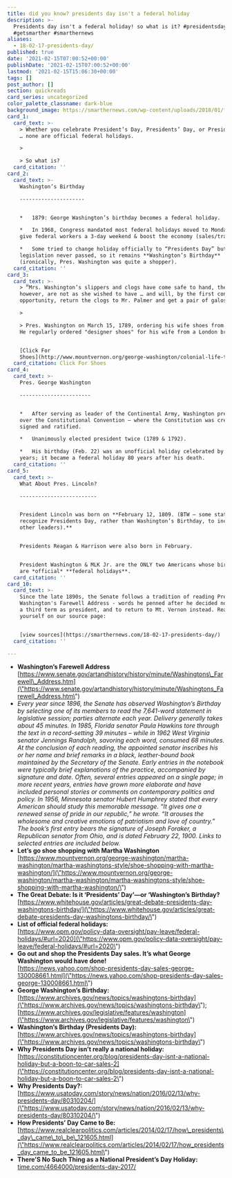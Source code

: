 ```yaml
---
title: did you know? presidents day isn't a federal holiday
description: >-
  Presidents day isn't a federal holiday! so what is it? #presidentsday
  #getsmarther #smarthernews
aliases:
  - 18-02-17-presidents-day/
published: true
date: '2021-02-15T07:00:52+00:00'
publishDate: '2021-02-15T07:00:52+00:00'
lastmod: '2021-02-15T15:06:30+00:00'
tags: []
post_author: []
section: quickreads
card_series: uncategorized
color_palette_classname: dark-blue
background_image: https://smarthernews.com/wp-content/uploads/2018/01/flags-scaled.jpg
card_1:
  card_text: >-
    > Whether you celebrate President’s Day, Presidents’ Day, or Presidents Day
    … none are official federal holidays.

    > 

    > So what is?
  card_citation: ''
card_2:
  card_text: >-
    Washington’s Birthday

    ---------------------


    *   1879: George Washington’s birthday becomes a federal holiday.

    *   In 1968, Congress mandated most federal holidays moved to Mondays to
    give federal workers a 3-day weekend & boost the economy (sales/travel).

    *   Some tried to change holiday officially to “Presidents Day” but the
    legislation never passed, so it remains **Washington’s Birthday**
    (ironically, Pres. Washington was quite a shopper).
  card_citation: ''
card_3:
  card_text: >-
    > “Mrs. Washington’s slippers and clogs have come safe to hand, the latter,
    however, are not as she wished to have … and will, by the first convenient
    opportunity, return the clogs to Mr. Palmer and get a pair of galoshes.”

    > 

    > Pres. Washington on March 15, 1789, ordering his wife shoes from London.
    He regularly ordered "designer shoes" for his wife from a London broker.


    [Click For
    Shoes](http://www.mountvernon.org/george-washington/colonial-life-today/shoe-shopping-with-martha-washington/)
  card_citation: Click For Shoes
card_4:
  card_text: >-
    Pres. George Washington

    -----------------------


    *   After serving as leader of the Continental Army, Washington presided
    over the Constitutional Convention – where the Constitution was created,
    signed and ratified.

    *   Unanimously elected president twice (1789 & 1792).

    *   His birthday (Feb. 22) was an unofficial holiday celebrated by for many
    years; it became a federal holiday 80 years after his death.
  card_citation: ''
card_5:
  card_text: >-
    What About Pres. Lincoln?

    -------------------------


    President Lincoln was born on **February 12, 1809. (BTW – some states
    recognize Presidents Day, rather than Washington’s Birthday, to include
    other leaders).**


    Presidents Reagan & Harrison were also born in February.


    President Washington & MLK Jr. are the ONLY two Americans whose birthdays
    are *official* **federal holidays**.
  card_citation: ''
card_10:
  card_text: >-
    Since the late 1890s, the Senate follows a tradition of reading Pres.
    Washington's Farewell Address - words he penned after he decided not to seek
    a third term as president, and to return to Mt. Vernon instead. Read it for
    yourself on our source page:


    [view sources](https://smarthernews.com/18-02-17-presidents-day/)
  card_citation: ''

---
```

*   **Washington’s Farewell Address**  
    [https://www.senate.gov/artandhistory/history/minute/Washingtons\_Farewell\_Address.htm](\"https://www.senate.gov/artandhistory/history/minute/Washingtons_Farewell_Address.htm\")
*   _Every year since 1896, the Senate has observed Washington’s Birthday by selecting one of its members to read the 7,641-word statement in legislative session; parties alternate each year. Delivery generally takes about 45 minutes. In 1985, Florida senator Paula Hawkins tore through the text in a record-setting 39 minutes – while in 1962 West Virginia senator Jennings Randolph, savoring each word, consumed 68 minutes._ _At the conclusion of each reading, the appointed senator inscribes his or her name and brief remarks in a black, leather-bound book maintained by the Secretary of the Senate. Early entries in the notebook were typically brief explanations of the practice, accompanied by signature and date. Often, several entries appeared on a single page; in more recent years, entries have grown more elaborate and have included personal stories or comments on contemporary politics and policy. In 1956, Minnesota senator Hubert Humphrey stated that every American should study this memorable message. “It gives one a renewed sense of pride in our republic,” he wrote. “It arouses the wholesome and creative emotions of patriotism and love of country.” The book’s first entry bears the signature of Joseph Foraker, a Republican senator from Ohio, and is dated February 22, 1900. Links to selected entries are included below._
*   **Let’s go shoe shopping with Martha Washington**  
    [https://www.mountvernon.org/george-washington/martha-washington/martha-washingtons-style/shoe-shopping-with-martha-washington/](\"https://www.mountvernon.org/george-washington/martha-washington/martha-washingtons-style/shoe-shopping-with-martha-washington/\")
*   **The Great Debate: Is it ‘Presidents’ Day’—or ‘Washington’s Birthday?**  
    [https://www.whitehouse.gov/articles/great-debate-presidents-day-washingtons-birthday/](\"https://www.whitehouse.gov/articles/great-debate-presidents-day-washingtons-birthday/\")
*   **List of official federal holidays:**   
    [https://www.opm.gov/policy-data-oversight/pay-leave/federal-holidays/#url=2020](\"https://www.opm.gov/policy-data-oversight/pay-leave/federal-holidays/#url=2020\")
*   **Go out and shop the Presidents Day sales. It’s what George Washington would have done!**  
    [https://news.yahoo.com/shop-presidents-day-sales-george-130008661.html](\"https://news.yahoo.com/shop-presidents-day-sales-george-130008661.html\")
*   **George Washington’s Birthday:**  
    [https://www.archives.gov/news/topics/washingtons-birthday](\"https://www.archives.gov/news/topics/washingtons-birthday\"); [https://www.archives.gov/legislative/features/washington](\"https://www.archives.gov/legislative/features/washington\")
*   **Washington’s Birthday (Presidents Day):**  
    [https://www.archives.gov/news/topics/washingtons-birthday](\"https://www.archives.gov/news/topics/washingtons-birthday\")
*   **Why Presidents Day isn’t really a national holiday:**  
    [https://constitutioncenter.org/blog/presidents-day-isnt-a-national-holiday-but-a-boon-to-car-sales-2](\"https://constitutioncenter.org/blog/presidents-day-isnt-a-national-holiday-but-a-boon-to-car-sales-2\")
*   **Why Presidents Day?:**  
    [https://www.usatoday.com/story/news/nation/2016/02/13/why-presidents-day/80310204/](\"https://www.usatoday.com/story/news/nation/2016/02/13/why-presidents-day/80310204/\")
*   **How Presidents’ Day Came to Be:** [https://www.realclearpolitics.com/articles/2014/02/17/how\_presidents\_day\_came\_to\_be\_121605.html](\"https://www.realclearpolitics.com/articles/2014/02/17/how_presidents_day_came_to_be_121605.html\")
*   **There’S No Such Thing as a National President’s Day Holiday:**  
    [time.com/4664000/presidents-day-2017/](\"http://time.com/4664000/presidents-day-2017/\")